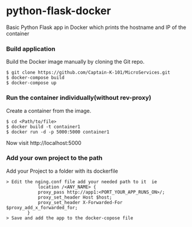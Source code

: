 # python-flask-docker
Basic Python Flask app in Docker which prints the hostname and IP of the container

### Build application
Build the Docker image manually by cloning the Git repo.
```
$ git clone https://github.com/Captain-K-101/MicroServices.git
$ docker-compose build
$ docker-compose up

```

### Run the container individually(without rev-proxy)
Create a container from the image.
```
$ cd <Path/to/file>
$ docker build -t container1
$ docker run -d -p 5000:5000 container1
```

Now visit http://localhost:5000

### Add your own project to the path
Add your Project to a folder with its dockerfile
```
> Edit the nging.conf file add your needed path to it  ie 
            location /<ANY_NAME> {
            proxy_pass http://app1:<PORT_YOUR_APP_RUNS_ON>/;
            proxy_set_header Host $host;
            proxy_set_header X-Forwarded-For $proxy_add_x_forwarded_for;
        }
> Save and add the app to the docker-copose file


```
